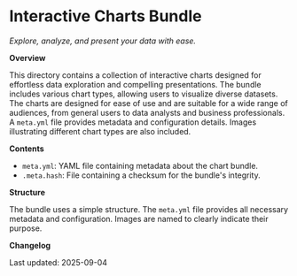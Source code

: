 # Interactive Charts Bundle

_Explore, analyze, and present your data with ease._

**Overview**

This directory contains a collection of interactive charts designed for effortless data exploration and compelling presentations.  The bundle includes various chart types, allowing users to visualize diverse datasets.  The charts are designed for ease of use and are suitable for a wide range of audiences, from general users to data analysts and business professionals.  A `meta.yml` file provides metadata and configuration details.  Images illustrating different chart types are also included.

**Contents**

* `meta.yml`:  YAML file containing metadata about the chart bundle.
* `.meta.hash`:  File containing a checksum for the bundle's integrity.


**Structure**

The bundle uses a simple structure.  The `meta.yml` file provides all necessary metadata and configuration. Images are named to clearly indicate their purpose.

**Changelog**

Last updated: 2025-09-04
